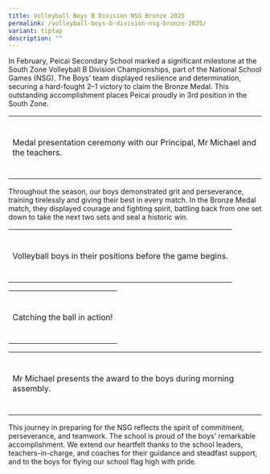 ```yaml
---
title: Volleyball Boys B Division NSG Bronze 2025
permalink: /volleyball-boys-b-division-nsg-bronze-2025/
variant: tiptap
description: ""
---
```

<p>In February, Peicai Secondary School marked a significant milestone at
the South Zone Volleyball B Division Championships, part of the National
School Games (NSG). The Boys’ team displayed resilience and determination,
securing a hard-fought 2–1 victory to claim the Bronze Medal. This outstanding
accomplishment places Peicai proudly in 3rd position in the South Zone.</p>
<table style="minWidth: 25px">
<colgroup>
<col>
</colgroup>
<tbody>
<tr>
<th rowspan="1" colspan="1">
<p></p>
</th>
</tr>
<tr>
<td rowspan="1" colspan="1">
<p>Medal presentation ceremony with our Principal, Mr Michael and the teachers.</p>
</td>
</tr>
<tr>
<td rowspan="1" colspan="1">
<p></p>
</td>
</tr>
</tbody>
</table>
<p>Throughout the season, our boys demonstrated grit and perseverance, training
tirelessly and giving their best in every match. In the Bronze Medal match,
they displayed courage and fighting spirit, battling back from one set
down to take the next two sets and seal a historic win.</p>
<table style="minWidth: 25px">
<colgroup>
<col>
</colgroup>
<tbody>
<tr>
<th rowspan="1" colspan="1">
<p></p>
</th>
</tr>
<tr>
<td rowspan="1" colspan="1">
<p>Volleyball boys in their positions before the game begins.</p>
</td>
</tr>
<tr>
<td rowspan="1" colspan="1">
<p></p>
</td>
</tr>
</tbody>
</table>
<table style="minWidth: 25px">
<colgroup>
<col>
</colgroup>
<tbody>
<tr>
<th rowspan="1" colspan="1">
<p></p>
</th>
</tr>
<tr>
<td rowspan="1" colspan="1">
<p>Catching the ball in action!</p>
</td>
</tr>
<tr>
<td rowspan="1" colspan="1">
<p></p>
</td>
</tr>
</tbody>
</table>
<table style="minWidth: 25px">
<colgroup>
<col>
</colgroup>
<tbody>
<tr>
<th rowspan="1" colspan="1">
<p></p>
</th>
</tr>
<tr>
<td rowspan="1" colspan="1">
<p>Mr Michael presents the award to the boys during morning assembly.</p>
</td>
</tr>
<tr>
<td rowspan="1" colspan="1">
<p></p>
</td>
</tr>
</tbody>
</table>
<p>This journey in preparing for the NSG reflects the spirit of commitment,
perseverance, and teamwork. The school is proud of the boys’ remarkable
accomplishment. We extend our heartfelt thanks to the school leaders, teachers-in-charge,
and coaches for their guidance and steadfast support, and to the boys for
flying our school flag high with pride.</p>